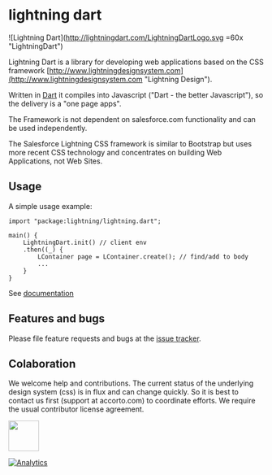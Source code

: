 # lightning dart

![Lightning Dart](http://lightningdart.com/LightningDartLogo.svg =60x "LightningDart")

Lightning Dart is a library for developing web applications based on the CSS framework
[http://www.lightningdesignsystem.com](http://www.lightningdesignsystem.com "Lightning Design").

Written in [Dart](https://www.dartlang.org "Dart Language") it compiles into Javascript ("Dart - the better Javascript"), so the delivery is a "one page apps".
 
The Framework is not dependent on salesforce.com functionality and can be used independently.

The Salesforce Lightning CSS framework is similar to Bootstrap but uses more recent CSS technology and concentrates on building Web Applications, not Web Sites. 


## Usage

A simple usage example:

    import "package:lightning/lightning.dart";

    main() {
        LightningDart.init() // client env
        .then((_) {
            LContainer page = LContainer.create(); // find/add to body
            ...
        }
    }
    
See [documentation](wiki) 

## Features and bugs

Please file feature requests and bugs at the [issue tracker][tracker].

[tracker]: https://github.com/accorto/lightning-dart/issues

## Colaboration

We welcome help and contributions.  The current status of the underlying design system (css) is in flux and can change quickly. 
So it is best to contact us first (support at accorto.com) to coordinate efforts. 
We require the usual contributor license agreement.


<img src="http://lightningdart.com/LightningDartLogo.svg" width="60"/>

[![Analytics](https://ga-beacon.appspot.com/UA-32129178-8/lightningdart/readme?pixel)](https://github.com/igrigorik/ga-beacon)
